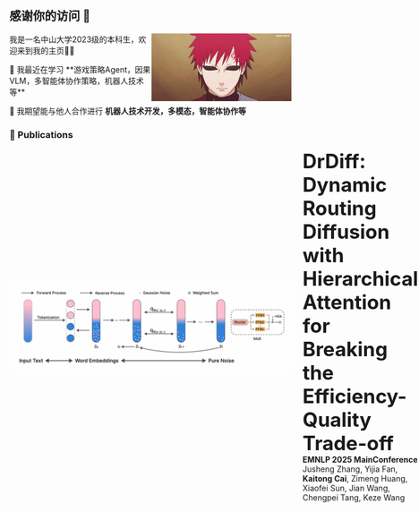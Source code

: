 ## 感谢你的访问 👋 
<div align="center">
<img src="tumblr_6aef9b8cbd57f4637b8be35bd747e259_14e2d133_500.webp" align="right" width="250">
</div>
我是一名中山大学2023级的本科生，欢迎来到我的主页👏👏
<p align="left">
🌱 我最近在学习 **游戏策略Agent，因果VLM，多智能体协作策略，机器人技术等**

👯 我期望能与他人合作进行 **机器人技术开发，多模态，智能体协作等**

### 📝 Publications

<div style="display: flex; align-items: center; margin-bottom: 20px;">
  <img src="diffusion.png" alt="paper cover" width="1440" style="margin-right: 20px;">
  <div>
    <div class="paper-title" style="font-size: 2.5em !important; line-height: 1.2 !important;">
    <strong>DrDiff: Dynamic Routing Diffusion with Hierarchical Attention for Breaking the Efficiency-Quality Trade-off</strong>
    </div>
    <div class="paper-conf"><strong>EMNLP 2025 MainConference</strong></div>
    <div class="paper-auth">
      Jusheng Zhang, Yijia Fan, <strong>Kaitong Cai</strong>, Zimeng Huang, Xiaofei Sun, Jian Wang, Chengpei Tang, Keze Wang
    </div>
  </div>
</div>



</p>

